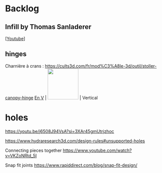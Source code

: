 # Backlog

## Infill by Thomas Sanladerer
[[Youtube](https://www.youtube.com/watch?v=nV3GbN6hLjg)]

## hinges
Charnière à crans : https://cults3d.com/fr/mod%C3%A8le-3d/outil/stoller-canopy-hinge
[En V](./rotation/v-shape/hinge-v-shape.md) | <img src="../rotation/v-shape/hinge-v-shape.png" width="100"> | Vertical

# holes
https://youtu.be/j6508J94VsA?si=3XAr45gmUtrjzhoc

https://www.hydraresearch3d.com/design-rules#unsupported-holes

Connecting pieces together
https://www.youtube.com/watch?v=VKZoNRtd_5I

Snap fit joints
https://www.rapiddirect.com/blog/snap-fit-design/
